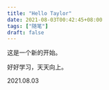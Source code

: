 ```yaml
---
title: "Hello Taylor"
date: 2021-08-03T00:42:45+08:00
tags: ["随笔"]
draft: false
---
```

这是一个新的开始。 



好好学习，天天向上。



2021.08.03